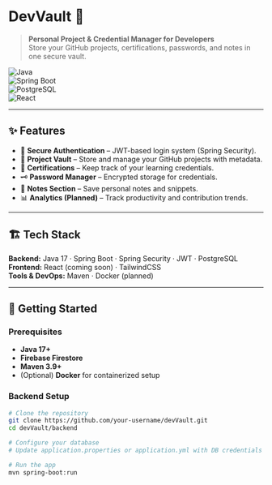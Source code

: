 # DevVault 🔐

> **Personal Project & Credential Manager for Developers**  
> Store your GitHub projects, certifications, passwords, and notes in one secure vault.  

![Java](https://img.shields.io/badge/Java-17-orange?style=for-the-badge&logo=openjdk)  
![Spring Boot](https://img.shields.io/badge/Spring_Boot-3.x-brightgreen?style=for-the-badge&logo=springboot)  
![PostgreSQL](https://img.shields.io/badge/PostgreSQL-15-blue?style=for-the-badge&logo=postgresql)  
![React](https://img.shields.io/badge/React-18-61dafb?style=for-the-badge&logo=react)  

---

## ✨ Features

- 🔑 **Secure Authentication** – JWT-based login system (Spring Security).  
- 📂 **Project Vault** – Store and manage your GitHub projects with metadata.  
- 📜 **Certifications** – Keep track of your learning credentials.  
- 🗝 **Password Manager** – Encrypted storage for credentials.  
- 📝 **Notes Section** – Save personal notes and snippets.  
- 📊 **Analytics (Planned)** – Track productivity and contribution trends.  

---

## 🏗 Tech Stack

**Backend:** Java 17 · Spring Boot · Spring Security · JWT · PostgreSQL  
**Frontend:** React (coming soon) · TailwindCSS  
**Tools & DevOps:** Maven · Docker (planned)  

---

## 🚀 Getting Started

### Prerequisites
- **Java 17+**  
- **Firebase Firestore**  
- **Maven 3.9+**  
- (Optional) **Docker** for containerized setup  

### Backend Setup
```bash
# Clone the repository
git clone https://github.com/your-username/devVault.git
cd devVault/backend

# Configure your database
# Update application.properties or application.yml with DB credentials

# Run the app
mvn spring-boot:run
